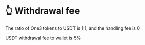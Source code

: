 # 👆 Withdrawal fee

The ratio of One3 tokens to USDT is 1:1, and the handling fee is 0

USDT withdrawal fee to wallet is 5%
